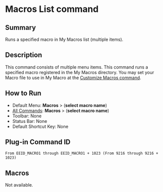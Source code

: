 # Macros List command

## Summary

Runs a specified macro in My Macros list (multiple items).

## Description

This command consists of multiple menu items. This command runs a
specified macro registered in the My Macros directory. You may set your Macro file to use in My Macro at the [Customize Macros command](customize_macro).

## How to Run

- Default Menu: **Macros** \> (**select macro name**)
- [All Commands](../tools/all_commands): **Macros**
\> (**select macro name**)
- Toolbar: None
- Status Bar: None
- Default Shortcut Key: None

## Plug-in Command ID

```
From EEID_MACRO1 through EEID_MACRO1 + 1023 (From 9216 through 9216 + 1023)
```

## Macros

Not available.

